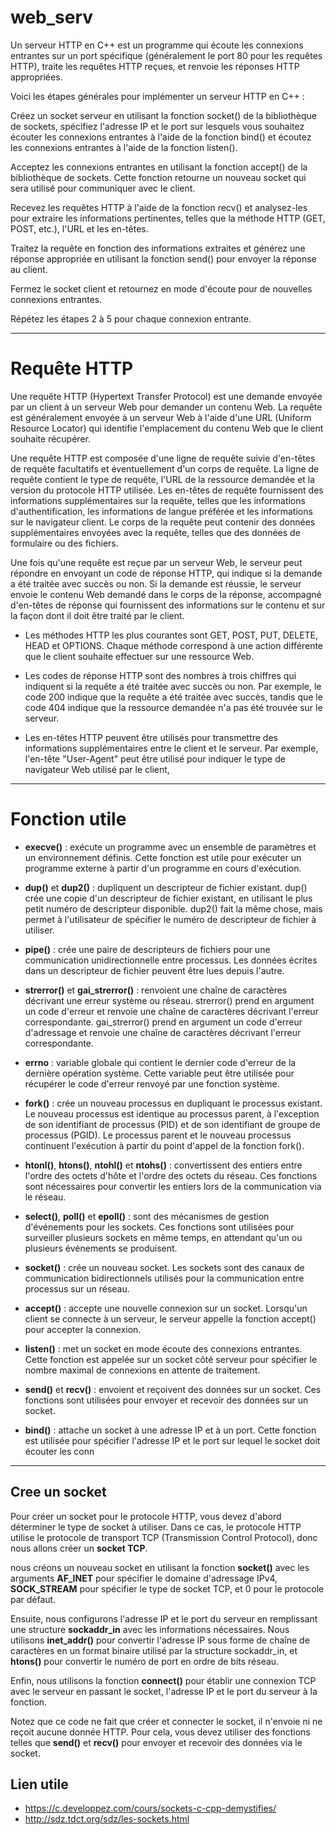 # web_serv

Un serveur HTTP en C++ est un programme qui écoute les connexions entrantes sur un port spécifique
(généralement le port 80 pour les requêtes HTTP), traite les requêtes HTTP reçues,
et renvoie les réponses HTTP appropriées.

Voici les étapes générales pour implémenter un serveur HTTP en C++ :

Créez un socket serveur en utilisant la fonction socket() de la bibliothèque de sockets,
spécifiez l'adresse IP et le port sur lesquels vous souhaitez écouter les connexions entrantes à l'aide de
la fonction bind() et écoutez les connexions entrantes à l'aide de la fonction listen().

Acceptez les connexions entrantes en utilisant la fonction accept() de la bibliothèque de sockets.
Cette fonction retourne un nouveau socket qui sera utilisé pour communiquer avec le client.

Recevez les requêtes HTTP à l'aide de la fonction recv() et analysez-les pour extraire les informations pertinentes,
telles que la méthode HTTP (GET, POST, etc.), l'URL et les en-têtes.

Traitez la requête en fonction des informations extraites et générez une réponse appropriée en utilisant
la fonction send() pour envoyer la réponse au client.

Fermez le socket client et retournez en mode d'écoute pour de nouvelles connexions entrantes.

Répétez les étapes 2 à 5 pour chaque connexion entrante.

----------------------------------------------------------------------------------------------------------------------------------------
# Requête HTTP

Une requête HTTP (Hypertext Transfer Protocol) est une demande envoyée par un client à un serveur Web pour demander un contenu Web.
La requête est généralement envoyée à un serveur Web à l'aide d'une URL (Uniform Resource Locator) qui identifie l'emplacement du
contenu Web que le client souhaite récupérer.

Une requête HTTP est composée d'une ligne de requête suivie d'en-têtes de requête facultatifs et éventuellement d'un corps de requête.
La ligne de requête contient le type de requête, l'URL de la ressource demandée et la version du protocole HTTP utilisée.
Les en-têtes de requête fournissent des informations supplémentaires sur la requête, telles que les informations d'authentification,
les informations de langue préférée et les informations sur le navigateur client.
Le corps de la requête peut contenir des données supplémentaires envoyées avec la requête, telles que des données de formulaire ou
des fichiers.

Une fois qu'une requête est reçue par un serveur Web, le serveur peut répondre en envoyant un code de réponse HTTP,
qui indique si la demande a été traitée avec succès ou non. Si la demande est réussie, le serveur envoie le contenu Web demandé dans
le corps de la réponse,
accompagné d'en-têtes de réponse qui fournissent des informations sur le contenu et sur la façon dont il doit être traité par le client.

- Les méthodes HTTP les plus courantes sont GET, POST, PUT, DELETE, HEAD et OPTIONS. Chaque méthode correspond à une action différente
que le client souhaite effectuer sur une ressource Web.

- Les codes de réponse HTTP sont des nombres à trois chiffres qui indiquent si la requête a été traitée avec succès ou non.
Par exemple, le code 200 indique que la requête a été traitée avec succès, tandis que le code 404 indique que la
ressource demandée n'a pas été trouvée sur le serveur.

- Les en-têtes HTTP peuvent être utilisés pour transmettre des informations supplémentaires entre le client et le serveur.
Par exemple, l'en-tête "User-Agent" peut être utilisé pour indiquer le type de navigateur Web utilisé par le client,

----------------------------------------------------------------------------------------------------------------------------------------
# Fonction utile

- **execve()** : exécute un programme avec un ensemble de paramètres et un environnement définis.
Cette fonction est utile pour exécuter un programme externe à partir d'un programme en cours d'exécution.

- **dup()** et **dup2()** : dupliquent un descripteur de fichier existant.
dup() crée une copie d'un descripteur de fichier existant, en utilisant le plus petit numéro de descripteur disponible.
dup2() fait la même chose, mais permet à l'utilisateur de spécifier le numéro de descripteur de fichier à utiliser.

- **pipe()** : crée une paire de descripteurs de fichiers pour une communication unidirectionnelle entre processus.
Les données écrites dans un descripteur de fichier peuvent être lues depuis l'autre.

- **strerror()** et **gai_strerror()** : renvoient une chaîne de caractères décrivant une erreur système ou réseau.
strerror() prend en argument un code d'erreur et renvoie une chaîne de caractères décrivant l'erreur correspondante.
gai_strerror() prend en argument un code d'erreur d'adressage et renvoie une chaîne de caractères décrivant l'erreur correspondante.

- **errno** : variable globale qui contient le dernier code d'erreur de la dernière opération système.
Cette variable peut être utilisée pour récupérer le code d'erreur renvoyé par une fonction système.

- **fork()** : crée un nouveau processus en dupliquant le processus existant.
Le nouveau processus est identique au processus parent, à l'exception de son identifiant de processus (PID) et de son identifiant de groupe de processus (PGID).
Le processus parent et le nouveau processus continuent l'exécution à partir du point d'appel de la fonction fork().

- **htonl()**, **htons()**, **ntohl()** et **ntohs()** : convertissent des entiers entre l'ordre des octets d'hôte et l'ordre des octets du réseau.
Ces fonctions sont nécessaires pour convertir les entiers lors de la communication via le réseau.

- **select()**, **poll()** et **epoll()** : sont des mécanismes de gestion d'événements pour les sockets.
Ces fonctions sont utilisées pour surveiller plusieurs sockets en même temps, en attendant qu'un ou plusieurs événements se produisent.

- **socket()** : crée un nouveau socket.
Les sockets sont des canaux de communication bidirectionnels utilisés pour la communication entre processus sur un réseau.

- **accept()** : accepte une nouvelle connexion sur un socket.
Lorsqu'un client se connecte à un serveur, le serveur appelle la fonction accept() pour accepter la connexion.

- **listen()** : met un socket en mode écoute des connexions entrantes.
Cette fonction est appelée sur un socket côté serveur pour spécifier le nombre maximal de connexions en attente de traitement.

- **send()** et **recv()** : envoient et reçoivent des données sur un socket.
Ces fonctions sont utilisées pour envoyer et recevoir des données sur un socket.

- **bind()** : attache un socket à une adresse IP et à un port.
Cette fonction est utilisée pour spécifier l'adresse IP et le port sur lequel le socket doit écouter les conn

----------------------------------------------------------------------------------------------------------------------------------------
## Cree un socket

Pour créer un socket pour le protocole HTTP, vous devez d'abord déterminer le type de socket à utiliser. Dans ce cas, le protocole HTTP utilise le protocole de transport TCP (Transmission Control Protocol), donc nous allons créer un **socket TCP**.

nous créons un nouveau socket en utilisant la fonction **socket()** avec les arguments **AF_INET** pour spécifier le domaine d'adressage IPv4, **SOCK_STREAM** pour spécifier le type de socket TCP, et 0 pour le protocole par défaut.

Ensuite, nous configurons l'adresse IP et le port du serveur en remplissant une structure **sockaddr_in** avec les informations nécessaires. Nous utilisons **inet_addr()** pour convertir l'adresse IP sous forme de chaîne de caractères en un format binaire utilisé par la structure sockaddr_in, et **htons()** pour convertir le numéro de port en ordre de bits réseau.

Enfin, nous utilisons la fonction **connect()** pour établir une connexion TCP avec le serveur en passant le socket, l'adresse IP et le port du serveur à la fonction.

Notez que ce code ne fait que créer et connecter le socket, il n'envoie ni ne reçoit aucune donnée HTTP. Pour cela, vous devez utiliser des fonctions telles que **send()** et **recv()** pour envoyer et recevoir des données via le socket.

## Lien utile

- https://c.developpez.com/cours/sockets-c-cpp-demystifies/
- http://sdz.tdct.org/sdz/les-sockets.html
